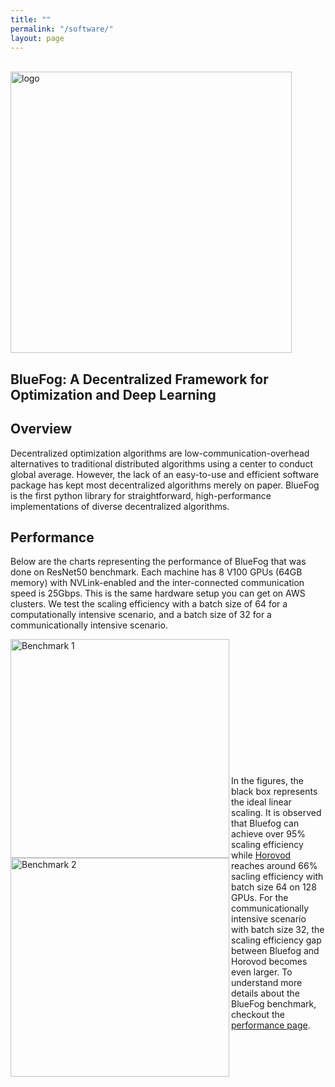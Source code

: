 ```yaml
---
title: ""
permalink: "/software/"
layout: page
---
```

 

<!-- [[Github]](https://github.com/Bluefog-Lib/bluefog) -->

&emsp;&emsp;&emsp;&emsp;&emsp;&emsp;&emsp;&emsp;&emsp;&emsp;&emsp;&emsp;&emsp;&emsp;&emsp;&emsp;&emsp; <img src="https://user-images.githubusercontent.com/65107588/82258821-62d66b80-990f-11ea-9393-bf5456af67e6.png" alt="logo" align="center" width="450"/>

## BlueFog: A Decentralized Framework for Optimization and Deep Learning 

Overview
-----------

Decentralized optimization algorithms are low-communication-overhead alternatives to traditional distributed algorithms using a center to conduct global average. However, the lack of an easy-to-use and efficient software package has kept most decentralized algorithms merely on paper. BlueFog is the first python library for straightforward, high-performance implementations of diverse decentralized algorithms. 

Performance
-----------

Below are the charts representing the performance of BlueFog that was done on ResNet50 benchmark. Each machine has 8 V100 GPUs (64GB memory) with NVLink-enabled and the inter-connected communication speed is 25Gbps. This is the same hardware setup you can get on AWS clusters. We test the scaling efficiency with a batch size of 64 for a computationally intensive scenario, and a batch size of 32 for a communicationally intensive scenario.

<img src="https://user-images.githubusercontent.com/16711681/98315290-bce5ee80-1f8c-11eb-931f-297a99d958ed.png" alt="Benchmark 1" align="left" width="350"/>
<img src="https://user-images.githubusercontent.com/16711681/98315305-c2433900-1f8c-11eb-91b8-1b17f31dce68.png" alt="Benchmark 2" align="left" width="350"/>

<br><br><br><br><br><br><br><br><br><br><br><br>


In the figures, the black box represents the ideal linear scaling. It is observed that Bluefog can achieve over 95% scaling efficiency while [Horovod](https://github.com/horovod/horovod) reaches around 66% sacling efficiency with batch size 64 on 128 GPUs. For the communicationally intensive scenario with batch size 32, the scaling efficiency gap between Bluefog and Horovod becomes even larger. To 
understand more details about the BlueFog benchmark, checkout the [performance page](https://bluefog-lib.github.io/bluefog/performance.html).

<!-- It is open source at \url{https://github.com/Bluefog-Lib}. BlueFog was invited to give keynote lectures in the US East Coast Optimization Meeting 2021 and China Symposium on Machine Learning 2020.  -->
